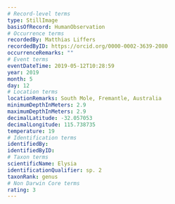 ```yaml
---
# Record-level terms
type: StillImage
basisOfRecord: HumanObservation
# Occurrence terms
recordedBy: Matthias Liffers
recordedByID: https://orcid.org/0000-0002-3639-2080
occurrenceRemarks: ""
# Event terms
eventDateTime: 2019-05-12T10:28:59
year: 2019
month: 5
day: 12
# Location terms
locationRemarks: South Mole, Fremantle, Australia
minimumDepthInMeters: 2.9
maximumDepthInMeters: 2.9
decimalLatitude: -32.057053
decimalLongitude: 115.738735
temperature: 19
# Identification terms
identifiedBy: 
identifiedByID: 
# Taxon terms
scientificName: Elysia
identificationQualifier: sp. 2
taxonRank: genus
# Non Darwin Core terms
rating: 3
---
```

